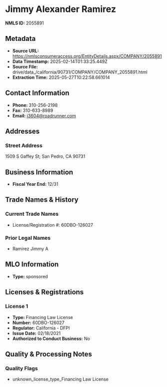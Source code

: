 # Jimmy Alexander Ramirez

**NMLS ID:** 2055891

## Metadata
- **Source URL:** https://nmlsconsumeraccess.org/EntityDetails.aspx/COMPANY/2055891
- **Data Timestamp:** 2025-02-14T01:33:25.449Z
- **Source File:** drive/data_/california/90731/COMPANY/COMPANY_2055891.html
- **Extraction Time:** 2025-05-27T10:22:58.661014

## Contact Information
- **Phone:** 310-256-2198
- **Fax:** 310-633-8989
- **Email:** j3604@roadrunner.com

## Addresses
### Street Address
1509 S Gaffey St; San Pedro, CA 90731

## Business Information
- **Fiscal Year End:** 12/31

## Trade Names & History
### Current Trade Names
- License/Registration #: 60DBO-126027

### Prior Legal Names
- Ramirez Jimmy A

## MLO Information
- **Type:** sponsored

## Licenses & Registrations

### License 1
- **Type:** Financing Law License
- **Number:** 60DBO-126027
- **Regulator:** California - DFPI
- **Issue Date:** 02/18/2021
- **Authorized to Conduct Business:** No

## Quality & Processing Notes
### Quality Flags
- unknown_license_type_Financing Law License
